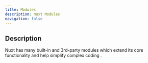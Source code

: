 ```yaml
---
title: Modules
description: Nuxt Modules
navigation: false
---
```


## Description

Nuxt has many built-in and 3rd-party modules which extend its core functionality and help simplify complex coding .
